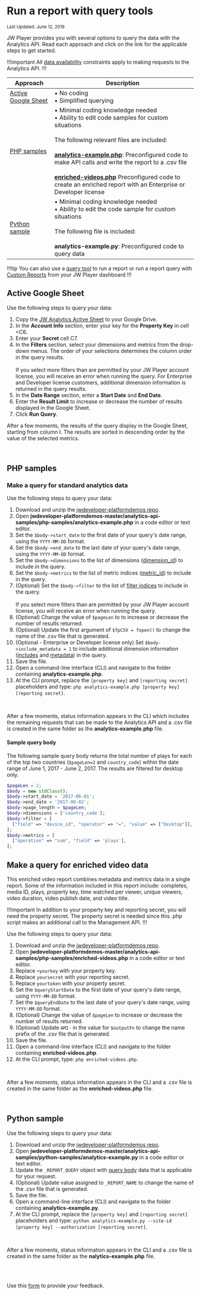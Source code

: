 # Run a report with query tools

<sup>Last Updated: June 12, 2019</sup>

JW Player provides you with several options to query the data with the Analytics API. Read each approach and click on the link for the applicable steps to get started.

!!!important
All [data availability](../index) constraints apply to making requests to the Analytics API.
!!!

| Approach | Description |
| -- | -- |
| [Active Google Sheet](#active-google-sheet) | &bull; No coding<br/>&bull; Simplified querying|
| [PHP samples](#php-samples) | &bull; Minimal coding knowledge needed<br/>&bull; Ability to edit code samples for custom situations<br/><br/>The following relevant files are included:<br/><br/>[**analytics-example.php**](#php-samples): Preconfigured code to make API calls and write the report to a .csv file<br/><br/>[**enriched-videos.php**](#php-samples-enriched-videos) Preconfigured code to create an enriched report with an Enterprise or Developer license|
| [Python sample](#python-sample) | &bull; Minimal coding knowledge needed<br/>&bull; Ability to edit the code sample for custom situations<br/><br/>The following file is included:<br/><br/>**analytics-example.py**: Preconfigured code to query data |

!!!tip
You can also use a [query tool](../run-a-report-with-tools) to run a report or run a report query with [Custom Reports](https://support.jwplayer.com/articles/how-to-use-custom-reports) from your JW Player dashboard
!!!

<a name="active-google-sheet"></a>

## Active Google Sheet

Use the following steps to query your data:

1. Copy the <a href="https://docs.google.com/spreadsheets/d/1eCeaeolhxn66mX2bmGChgoeDUi-lttru8WPNENvCwoE/edit?usp=sharing" target="_blank">JW Analytics Active Sheet</a> to your Google Drive.
2. In the <strong>Account Info</strong> section, enter your key for the <strong>Property Key</strong> in cell <C6.
3. Enter your <strong>Secret</strong> cell C7.
4. In the <strong>Filters</strong> section, select your dimensions and metrics from the drop-down menus. The order of your selections determines the column order in the query results.<br/><br/>If you select more filters than are permitted by your JW Player account license, you will receive an error when running the query. For Enterprise and Developer license customers, additional dimension information is returned in the query results.
5. In the <strong>Date Range</strong> section, enter a <strong>Start Date</strong> and <strong>End Date</strong>.
6. Enter the <strong>Result Limit</strong> to increase or decrease the number of results displayed in the Google Sheet.
7. Click <strong>Run Query</strong>. 

After a few moments, the results of the query display in the Google Sheet, starting from column I. The results are sorted in descending order by the value of the selected metrics.

<br/>

<a name="php-samples"></a>

## PHP samples

### Make a query for standard analytics data

Use the following steps to query your data:

1. Download and unzip the <a href="https://github.com/jwplayer/jwdeveloper-platformdemos" target="_blank">jwdeveloper-platformdemos repo</a>.
2. Open <strong>jwdeveloper-platformdemos-master/analytics-api-samples/php-samples/analytics-example.php</strong> in a code editor or text editor.
3. Set the `$body->start_date` to the first date of your query's date range, using the `YYYY-MM-DD` format.
4. Set the `$body->end_date` to the last date of your query's date range, using the `YYYY-MM-DD` format.
5. Set the `$body->dimensions` to the list of dimensions (<a href="../metrics-and-dimensions#dimensions" target="_blank">dimension_id</a>) to include in the query.
6. Set the `$body->metrics` to the list of metric indices (<a href="../metrics-and-dimensions#metrics" target="_blank">metric_id</a>) to include in the query.
7. (Optional) Set the `$body->filter` to the list of <a href="../api-reference#filter" target="_blank">filter indices</a> to include in the query.<br/><br/>If you select more filters than are permitted by your JW Player account license, you will receive an error when running the query.
8. (Optional) Change the value of `$pageLen` to to increase or decrease the number of results returned.
9. (Optional) Update the first argument of `$fpCSV = fopen()` to change the name of the .csv file that is generated.
10. (Optional - Enterprise or Developer license only) Set `$body->include_metadata = 1` to include additional dimension information (<a href="../api-reference#includes" target="_blank">includes</a> and <a href="../api-reference#metadata" target="_blank">metadata</a>) in the query.
11. Save the file.
12. Open a command-line interface (CLI) and navigate to the folder containing <strong>analytics-example.php</strong>.
13. At the CLI prompt, replace the `[property key]` and `[reporting secret]` placeholders and type: `php analytics-example.php [property key] [reporting secret]`.
<br/>

After a few moments, status information appears in the CLI which includes the remaining requests that can be made to the Analytics API and a .csv file is created in the same folder as the <strong>analytics-example.php</strong> file.

#### Sample query body
The following sample query body returns the total number of plays for each of the top two countries (`$pageLen=2` and `country_code`) within the date range of June 1, 2017 - June 2, 2017. The results are filtered for desktop only.

```php
$pageLen = 2;
$body = new stdClass();
$body->start_date = '2017-06-01';
$body->end_date = '2017-06-02';
$body->page_length = $pageLen;
$body->dimensions = ['country_code'];
$body->filter = [
  ["field" => "device_id", "operator" => "=", "value" => ["Desktop"]],
];     
$body->metrics = [
  ["operation" => "sum", "field" => 'plays'],
];
```

<a name="php-samples-enriched-videos"></a>

## Make a query for enriched video data

This enriched video report combines metadata and metrics data in a single report. Some of the information included in this report include: completes, media ID, plays, property key, time watched per viewer, unique viewers, video duration, video publish date, and video title.

!!!important
In addition to your property key and reporting secret, you will need the property secret. The property secret is needed since this .php script makes an additional call to the Management API.
!!!

Use the following steps to query your data:

1. Download and unzip the <a href="https://github.com/jwplayer/jwdeveloper-platformdemos" target="_blank">jwdeveloper-platformdemos repo</a>.
2. Open <strong>jwdeveloper-platformdemos-master/analytics-api-samples/php-samples/enriched-videos.php</strong> in a code editor or text editor.
3. Replace `<yourkey` with your property key.
4. Replace `yoursecret` with your reporting secret.
5. Replace `yourtoken` with your property secret.
6. Set the `$queryStartDate` to the first date of your query's date range, using `YYYY-MM-DD` format.
7. Set the `$queryEndDate` to the last date of your query's date range, using `YYYY-MM-DD` format.
8. (Optional) Change the value of `$pageLen` to increase or decrease the number of results returned.
9. (Optional) Update `AMI-` in the value for `$outputFn` to change the name prefix of the .csv file that is generated.
10. Save the file.
11. Open a command-line interface (CLI) and navigate to the folder containing <strong>enriched-videos.php</strong>.
12. At the CLI prompt, type: `php enriched-videos.php`.

<br/>

After a few moments, status information appears in the CLI and a .csv file is created in the same folder as the <strong>enriched-videos.php</strong> file.

<br/>

<a name="python-sample"></a>

## Python sample

Use the following steps to query your data:

1. Download and unzip the <a href="https://github.com/jwplayer/jwdeveloper-platformdemos" target="_blank">jwdeveloper-platformdemos repo</a>.
2. Open <strong>jwdeveloper-platformdemos-master/analytics-api-samples/python-samples/analytics-example.py</strong> in a code editor or text editor.
3. Update the `_REPORT_QUERY` object with <a href="../api-reference#query-body" target="_blank">query body</a> data that is applicable for your request. 
4. (Optional) Update value assigned to `_REPORT_NAME` to change the name of the .csv file that is generated.
5. Save the file.
6. Open a command-line interface (CLI) and navigate to the folder containing <strong>analytics-example.py</strong>.
7. At the CLI prompt, replace the `[property key]` and `[reporting secret]` placeholders and type: `python analytics-example.py --site-id [property key] --authorization [reporting secret]`.

<br/>

After a few moments, status information appears in the CLI and a .csv file is created in the same folder as the <strong>nalytics-example.php</strong> file.

<br/><br/>
<div id="wufoo-mff60sc1xnn4cu">
Use this <a href="https://jwplayerdocs.wufoo.com/forms/mff60sc1xnn4cu">form</a> to provide your feedback.
</div>
<script type="text/javascript">var mff60sc1xnn4cu;(function(d, t) {
var s = d.createElement(t), options = {
'userName':'jwplayerdocs',
'formHash':'mff60sc1xnn4cu',
'autoResize':true,
'height':'288',
'async':true,
'host':'wufoo.com',
'header':'show',
'ssl':true,
'defaultValues': 'field118=' + location.pathname};
s.src = ('https:' == d.location.protocol ? 'https://' : 'http://') + 'www.wufoo.com/scripts/embed/form.js';
s.onload = s.onreadystatechange = function() {
var rs = this.readyState; if (rs) if (rs != 'complete') if (rs != 'loaded') return;
try { mff60sc1xnn4cu = new WufooForm();mff60sc1xnn4cu.initialize(options);mff60sc1xnn4cu.display(); } catch (e) {}};
var scr = d.getElementsByTagName(t)[0], par = scr.parentNode; par.insertBefore(s, scr);
})(document, 'script');</script>
